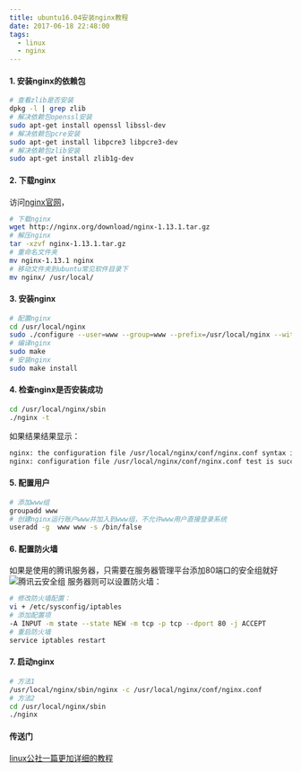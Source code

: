 ```yaml
---
title: ubuntu16.04安装nginx教程
date: 2017-06-18 22:48:00
tags:
  - linux
  - nginx
---
```



#### 1. 安装nginx的依赖包
```bash
# 查看zlib是否安装
dpkg -l | grep zlib
# 解决依赖包openssl安装
sudo apt-get install openssl libssl-dev
# 解决依赖包pcre安装
sudo apt-get install libpcre3 libpcre3-dev
# 解决依赖包zlib安装
sudo apt-get install zlib1g-dev
```

#### 2. 下载nginx
访问[nginx官网](http://nginx.org/en/download.html)，
```bash
# 下载nginx
wget http://nginx.org/download/nginx-1.13.1.tar.gz
# 解压nginx
tar -xzvf nginx-1.13.1.tar.gz
# 重命名文件夹
mv nginx-1.13.1 nginx
# 移动文件夹到ubuntu常见软件目录下
mv nginx/ /usr/local/
```
#### 3. 安装nginx
```bash
# 配置nginx
cd /usr/local/nginx
sudo ./configure --user=www --group=www --prefix=/usr/local/nginx --with-http_stub_status_module --with-http_ssl_module --with-http_realip_module
# 编译nginx
sudo make
# 安装nginx
sudo make install
```
#### 4. 检查nginx是否安装成功
```bash
cd /usr/local/nginx/sbin
./nginx -t 
```
如果结果结果显示：
```bash
nginx: the configuration file /usr/local/nginx/conf/nginx.conf syntax is ok
nginx: configuration file /usr/local/nginx/conf/nginx.conf test is successful
```
#### 5. 配置用户
```bash
# 添加www组
groupadd www
# 创建nginx运行账户www并加入到www组，不允许www用户直接登录系统
useradd -g  www www -s /bin/false
```
#### 6. 配置防火墙
如果是使用的腾讯服务器，只需要在服务器管理平台添加80端口的安全组就好
![腾讯云安全组](https://olpkwt43d.qnssl.com/blog/tengxunyun.jpg)
服务器则可以设置防火墙：
```bash
# 修改防火墙配置： 
vi + /etc/sysconfig/iptables
# 添加配置项 
-A INPUT -m state --state NEW -m tcp -p tcp --dport 80 -j ACCEPT
# 重启防火墙 
service iptables restart
```
#### 7. 启动nginx
```bash
# 方法1
/usr/local/nginx/sbin/nginx -c /usr/local/nginx/conf/nginx.conf
# 方法2
cd /usr/local/nginx/sbin
./nginx
```

#### 传送门
[linux公社一篇更加详细的教程](http://www.linuxidc.com/Linux/2016-08/134110.htm)